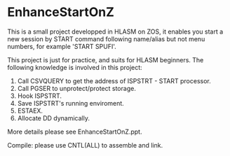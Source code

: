 # EnhanceStartOnZ
This is a small project developped in HLASM on ZOS, it enables you start a new session by START command following name/alias but not
menu numbers, for example 'START SPUFI'.

This project is just for practice, and suits for HLASM beginners. 
The following knowledge is involved in this project:
1. Call CSVQUERY to get the address of ISPSTRT - START processor.
2. Call PGSER to unprotect/protect storage.
3. Hook ISPSTRT.
4. Save ISPSTRT's running enviroment.
5. ESTAEX.
6. Allocate DD dynamically.

More details please see EnhanceStartOnZ.ppt.

Compile: please use CNTL(ALL) to assemble and link.
